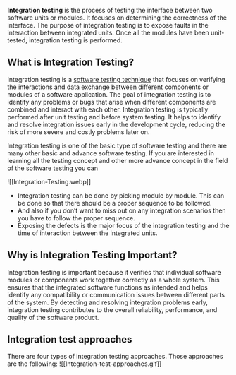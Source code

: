 ****Integration testing**** is the process of testing the interface between two software units or modules. It focuses on determining the correctness of the interface. The purpose of integration testing is to expose faults in the interaction between integrated units. Once all the modules have been unit-tested, integration testing is performed.
## What is Integration Testing? 
Integration testing is a [software testing technique](https://www.geeksforgeeks.org/software-testing-techniques/) that focuses on verifying the interactions and data exchange between different components or modules of a software application. The goal of integration testing is to identify any problems or bugs that arise when different components are combined and interact with each other. Integration testing is typically performed after unit testing and before system testing. It helps to identify and resolve integration issues early in the development cycle, reducing the risk of more severe and costly problems later on. 

Integration testing is one of the basic type of software testing and there are many other basic and advance software testing. If you are interested in learning all the testing concept and other more advance concept in the field of the software testing you can

![[Integration-Testing.webp]]

- Integration testing can be done by picking module by module. This can be done so that there should be a proper sequence to be followed. 
- And also if you don’t want to miss out on any integration scenarios then you have to follow the proper sequence. 
- Exposing the defects is the major focus of the integration testing and the time of interaction between the integrated units.
## Why is Integration Testing Important? 

Integration testing is important because it verifies that individual software modules or components work together correctly as a whole system. This ensures that the integrated software functions as intended and helps identify any compatibility or communication issues between different parts of the system. By detecting and resolving integration problems early, integration testing contributes to the overall reliability, performance, and quality of the software product.
## Integration test approaches 

There are four types of integration testing approaches. Those approaches are the following:
![[Integration-test-approaches.gif]]

